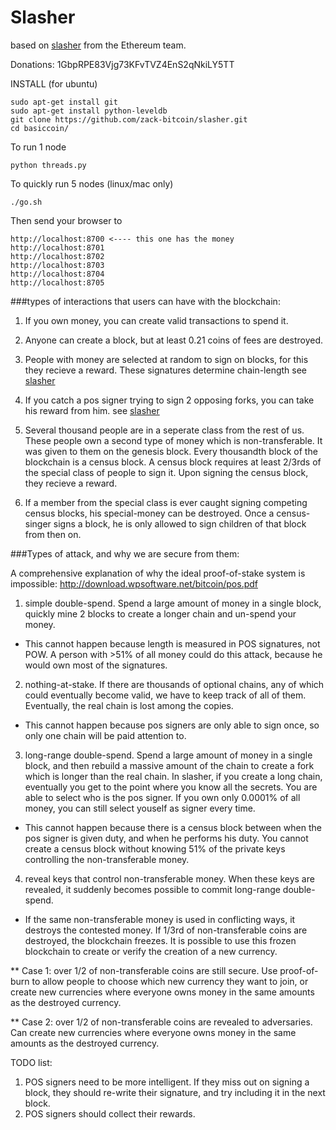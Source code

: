 Slasher
=====================

based on [slasher](http://blog.ethereum.org/2014/01/15/slasher-a-punitive-proof-of-stake-algorithm/) from the Ethereum team.

Donations: 1GbpRPE83Vjg73KFvTVZ4EnS2qNkiLY5TT

INSTALL (for ubuntu)

    sudo apt-get install git
    sudo apt-get install python-leveldb
    git clone https://github.com/zack-bitcoin/slasher.git
    cd basiccoin/

To run 1 node

    python threads.py

To quickly run 5 nodes (linux/mac only)

    ./go.sh

Then send your browser to 

    http://localhost:8700 <---- this one has the money
    http://localhost:8701
    http://localhost:8702
    http://localhost:8703
    http://localhost:8704
    http://localhost:8705

###types of interactions that users can have with the blockchain:

1) If you own money, you can create valid transactions to spend it.

2) Anyone can create a block, but at least 0.21 coins of fees are destroyed.

3) People with money are selected at random to sign on blocks, for this they recieve a reward. These signatures determine chain-length see [slasher](http://blog.ethereum.org/2014/01/15/slasher-a-punitive-proof-of-stake-algorithm/)

4) If you catch a pos signer trying to sign 2 opposing forks, you can take his reward from him. see [slasher](http://blog.ethereum.org/2014/01/15/slasher-a-punitive-proof-of-stake-algorithm/)

5) Several thousand people are in a seperate class from the rest of us. These people own a second type of money which is non-transferable. It was given to them on the genesis block. Every thousandth block of the blockchain is a census block. A census block requires at least 2/3rds of the special class of people to sign it. Upon signing the census block, they recieve a reward.

6) If a member from the special class is ever caught signing competing census blocks, his special-money can be destroyed. Once a census-singer signs a block, he is only allowed to sign children of that block from then on.


###Types of attack, and why we are secure from them:

A comprehensive explanation of why the ideal proof-of-stake system is impossible: http://download.wpsoftware.net/bitcoin/pos.pdf

1) simple double-spend. Spend a large amount of money in a single block, quickly mine 2 blocks to create a longer chain and un-spend your money.

* This cannot happen because length is measured in POS signatures, not POW. A person with >51% of all money could do this attack, because he would own most of the signatures. 

2) nothing-at-stake. If there are thousands of optional chains, any of which could eventually become valid, we have to keep track of all of them. Eventually, the real chain is lost among the copies.

* This cannot happen because pos signers are only able to sign once, so only one chain will be paid attention to.

3) long-range double-spend. Spend a large amount of money in a single block, and then rebuild a massive amount of the chain to create a fork which is longer than the real chain. In slasher, if you create a long chain, eventually you get to the point where you know all the secrets. You are able to select who is the pos signer. If you own only 0.0001% of all money, you can still select youself as signer every time.

* This cannot happen because there is a census block between when the pos signer is given duty, and when he performs his duty. You cannot create a census block without knowing 51% of the private keys controlling the non-transferable money. 

4) reveal keys that control non-transferable money. When these keys are revealed, it suddenly becomes possible to commit long-range double-spend. 

* If the same non-transferable money is used in conflicting ways, it destroys the contested money. If 1/3rd of non-transferable coins are destroyed, the blockchain freezes. It is possible to use this frozen blockchain to create or verify the creation of a new currency. 

** Case 1: over 1/2 of non-transferable coins are still secure. Use proof-of-burn to allow people to choose which new currency they want to join, or create new currencies where everyone owns money in the same amounts as the destroyed currency.

** Case 2: over 1/2 of non-transferable coins are revealed to adversaries. Can create new currencies where everyone owns money in the same amounts as the destroyed currency.


TODO list:
1) POS signers need to be more intelligent. If they miss out on signing a block, they should re-write their signature, and try including it in the next block.
2) POS signers should collect their rewards.

